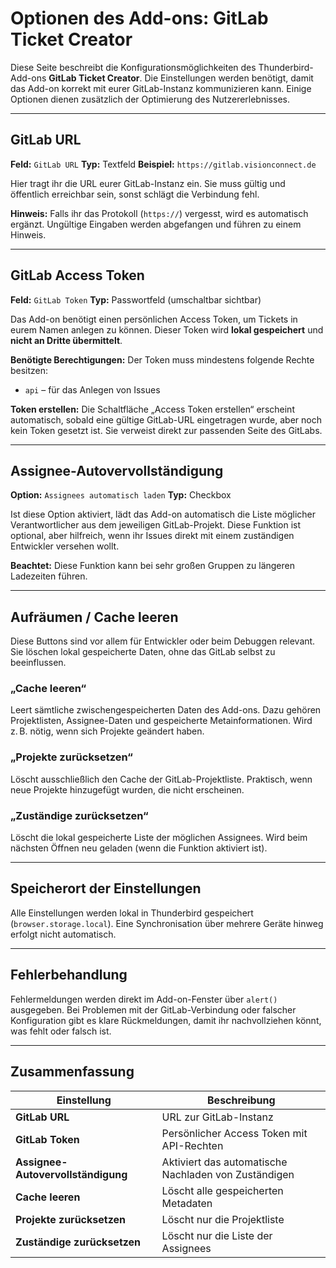 # Optionen des Add-ons: GitLab Ticket Creator

Diese Seite beschreibt die Konfigurationsmöglichkeiten des Thunderbird-Add-ons **GitLab Ticket Creator**. Die Einstellungen werden benötigt, damit das Add-on korrekt mit eurer GitLab-Instanz kommunizieren kann. Einige Optionen dienen zusätzlich der Optimierung des Nutzererlebnisses.

---

## GitLab URL

**Feld:** `GitLab URL`
**Typ:** Textfeld
**Beispiel:** `https://gitlab.visionconnect.de`

Hier tragt ihr die URL eurer GitLab-Instanz ein. Sie muss gültig und öffentlich erreichbar sein, sonst schlägt die Verbindung fehl.

**Hinweis:**
Falls ihr das Protokoll (`https://`) vergesst, wird es automatisch ergänzt. Ungültige Eingaben werden abgefangen und führen zu einem Hinweis.

---

## GitLab Access Token

**Feld:** `GitLab Token`
**Typ:** Passwortfeld (umschaltbar sichtbar)

Das Add-on benötigt einen persönlichen Access Token, um Tickets in eurem Namen anlegen zu können. Dieser Token wird **lokal gespeichert** und **nicht an Dritte übermittelt**.

**Benötigte Berechtigungen:**
Der Token muss mindestens folgende Rechte besitzen:

* `api` – für das Anlegen von Issues

**Token erstellen:**
Die Schaltfläche „Access Token erstellen“ erscheint automatisch, sobald eine gültige GitLab-URL eingetragen wurde, aber noch kein Token gesetzt ist. Sie verweist direkt zur passenden Seite des GitLabs.

---

## Assignee-Autovervollständigung

**Option:** `Assignees automatisch laden`
**Typ:** Checkbox

Ist diese Option aktiviert, lädt das Add-on automatisch die Liste möglicher Verantwortlicher aus dem jeweiligen GitLab-Projekt. Diese Funktion ist optional, aber hilfreich, wenn ihr Issues direkt mit einem zuständigen Entwickler versehen wollt.

**Beachtet:**
Diese Funktion kann bei sehr großen Gruppen zu längeren Ladezeiten führen.

---

## Aufräumen / Cache leeren

Diese Buttons sind vor allem für Entwickler oder beim Debuggen relevant. Sie löschen lokal gespeicherte Daten, ohne das GitLab selbst zu beeinflussen.

### „Cache leeren“

Leert sämtliche zwischengespeicherten Daten des Add-ons. Dazu gehören Projektlisten, Assignee-Daten und gespeicherte Metainformationen. Wird z. B. nötig, wenn sich Projekte geändert haben.

### „Projekte zurücksetzen“

Löscht ausschließlich den Cache der GitLab-Projektliste. Praktisch, wenn neue Projekte hinzugefügt wurden, die nicht erscheinen.

### „Zuständige zurücksetzen“

Löscht die lokal gespeicherte Liste der möglichen Assignees. Wird beim nächsten Öffnen neu geladen (wenn die Funktion aktiviert ist).

---

## Speicherort der Einstellungen

Alle Einstellungen werden lokal in Thunderbird gespeichert (`browser.storage.local`). Eine Synchronisation über mehrere Geräte hinweg erfolgt nicht automatisch.

---

## Fehlerbehandlung

Fehlermeldungen werden direkt im Add-on-Fenster über `alert()` ausgegeben. Bei Problemen mit der GitLab-Verbindung oder falscher Konfiguration gibt es klare Rückmeldungen, damit ihr nachvollziehen könnt, was fehlt oder falsch ist.

---

## Zusammenfassung

| Einstellung                        | Beschreibung                                         |
| ---------------------------------- | ---------------------------------------------------- |
| **GitLab URL**                     | URL zur GitLab-Instanz                               |
| **GitLab Token**                   | Persönlicher Access Token mit API-Rechten            |
| **Assignee-Autovervollständigung** | Aktiviert das automatische Nachladen von Zuständigen |
| **Cache leeren**                   | Löscht alle gespeicherten Metadaten                  |
| **Projekte zurücksetzen**          | Löscht nur die Projektliste                          |
| **Zuständige zurücksetzen**        | Löscht nur die Liste der Assignees                   |
